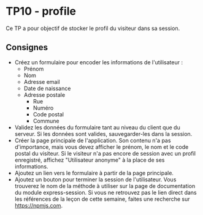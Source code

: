 # TP10 - profile

Ce TP a pour objectif de stocker le profil du visiteur dans sa session.

## Consignes

* Créez un formulaire pour encoder les informations de l'utilisateur :
  * Prénom
  * Nom
  * Adresse email
  * Date de naissance
  * Adresse postale
    * Rue
    * Numéro
    * Code postal
    * Commune
* Validez les données du formulaire tant au niveau du client que du serveur.
  Si les données sont valides, sauvegarder-les dans la session.
* Créer la page principale de l'application.
  Son contenu n'a pas d'importance, mais vous devez afficher le prénom, le nom et le code postal du visiteur.
  Si le visiteur n'a pas encore de session avec un profil enregistré, affichez "Utilisateur anonyme" à la place de ses informations.
* Ajoutez un lien vers le formulaire à partir de la page principale.
* Ajoutez un bouton pour terminer la session de l'utilisateur.
  Vous trouverez le nom de la méthode à utiliser sur la page de documentation du module express-session.
  Si vous ne retrouvez pas le lien direct dans les références de la leçon de cette semaine, faites une recherche sur https://npmjs.com.
